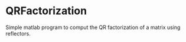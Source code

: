 # QRFactorization
Simple matlab program to comput the QR factorization of a matrix using reflectors.
